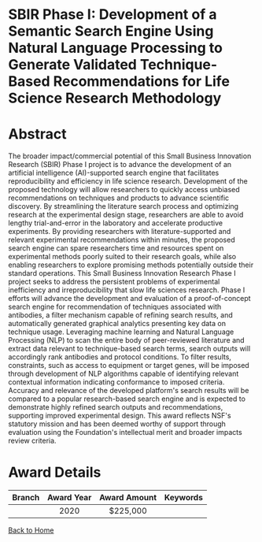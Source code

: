 
SBIR Phase I: Development of a Semantic Search Engine Using Natural Language Processing to Generate Validated Technique-Based Recommendations for Life Science Research Methodology
===================================================================================================================================================================================

# Abstract


The broader impact/commercial potential of this Small Business Innovation Research (SBIR) Phase I project is to advance the development of an artificial intelligence (AI)-supported search engine that facilitates reproducibility and efficiency in life science research. Development of the proposed technology will allow researchers to quickly access unbiased recommendations on techniques and products to advance scientific discovery. By streamlining the literature search process and optimizing research at the experimental design stage, researchers are able to avoid lengthy trial-and-error in the laboratory and accelerate productive experiments. By providing researchers with literature-supported and relevant experimental recommendations within minutes, the proposed search engine can spare researchers time and resources spent on experimental methods poorly suited to their research goals, while also enabling researchers to explore promising methods potentially outside their standard operations. This Small Business Innovation Research Phase I project seeks to address the persistent problems of experimental inefficiency and irreproducibility that slow life sciences research. Phase I efforts will advance the development and evaluation of a proof-of-concept search engine for recommendation of techniques associated with antibodies, a filter mechanism capable of refining search results, and automatically generated graphical analytics presenting key data on technique usage. Leveraging machine learning and Natural Language Processing (NLP) to scan the entire body of peer-reviewed literature and extract data relevant to technique-based search terms, search outputs will accordingly rank antibodies and protocol conditions. To filter results, constraints, such as access to equipment or target genes, will be imposed through development of NLP algorithms capable of identifying relevant contextual information indicating conformance to imposed criteria. Accuracy and relevance of the developed platform's search results will be compared to a popular research-based search engine and is expected to demonstrate highly refined search outputs and recommendations, supporting improved experimental design. This award reflects NSF's statutory mission and has been deemed worthy of support through evaluation using the Foundation's intellectual merit and broader impacts review criteria.  

# Award Details

|Branch|Award Year|Award Amount|Keywords|
| :---: | :---: | :---: | :---: |
||2020|$225,000||
  
  


[Back to Home](https://github.com/chrischow/dod_sbir_awards#628)